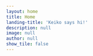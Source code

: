 ```yaml
---
layout: home
title: Home
landing-title: 'Keiko says hi!'
description: null
image: null
author: null
show_tile: false
---
```


